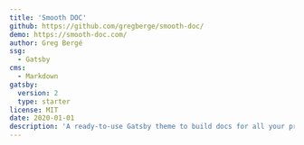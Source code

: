 ```yaml
---
title: 'Smooth DOC'
github: https://github.com/gregberge/smooth-doc/
demo: https://smooth-doc.com/
author: Greg Bergé
ssg:
  - Gatsby
cms:
  - Markdown
gatsby:
  version: 2
  type: starter
license: MIT
date: 2020-01-01
description: 'A ready-to-use Gatsby theme to build docs for all your projects. Smooth DOC makes documentation easy.'
---
```


